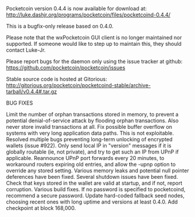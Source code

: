 Pocketcoin version 0.4.4 is now available for download at:
http://luke.dashjr.org/programs/pocketcoin/files/pocketcoind-0.4.4/

This is a bugfix-only release based on 0.4.0.

Please note that the wxPocketcoin GUI client is no longer maintained nor supported. If someone would like to step up to maintain this, they should contact Luke-Jr.

Please report bugs for the daemon only using the issue tracker at github:
https://github.com/pocketcoin/pocketcoin/issues

Stable source code is hosted at Gitorious:
http://gitorious.org/pocketcoin/pocketcoind-stable/archive-tarball/v0.4.4#.tar.gz

BUG FIXES

Limit the number of orphan transactions stored in memory, to prevent a potential denial-of-service attack by flooding orphan transactions. Also never store invalid transactions at all.
Fix possible buffer overflow on systems with very long application data paths. This is not exploitable.
Resolved multiple bugs preventing long-term unlocking of encrypted wallets (issue #922).
Only send local IP in "version" messages if it is globally routable (ie, not private), and try to get such an IP from UPnP if applicable.
Reannounce UPnP port forwards every 20 minutes, to workaround routers expiring old entries, and allow the -upnp option to override any stored setting.
Various memory leaks and potential null pointer deferences have been
fixed.
Several shutdown issues have been fixed.
Check that keys stored in the wallet are valid at startup, and if not,
report corruption.
Various build fixes.
If no password is specified to pocketcoind, recommend a secure password.
Update hard-coded fallback seed nodes, choosing recent ones with long uptime and versions at least 0.4.0.
Add checkpoint at block 168,000.

